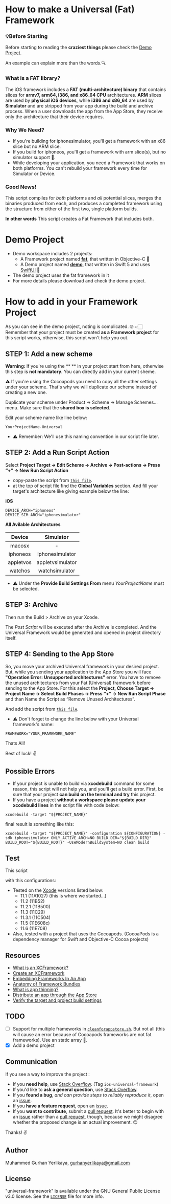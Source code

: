 # How to make a Universal (Fat) Framework

### 💡Before Starting
Before starting to reading the **craziest things** please check the [Demo Project](#demo-project). 

An example can explain more than the words.🔍

### What is a FAT library?
The iOS framework includes a **FAT (multi-architecture) binary** that contains slices for **armv7, arm64, i386, and x86_64 CPU** architectures. **ARM** slices are used by **physical iOS devices**, while **i386 and x86_64** are used by **Simulator** and are stripped from your app during the build and archive process. When a user downloads the app from the App Store, they receive only the architecture that their device requires.

### Why We Need?

* If you're building for iphonesimulator, you'll get a framework with an x86 slice but no ARM slice. 
* If you build for iphoneos, you'll get a framework with arm slice(s), but no simulator support 🤔. 
* While developing your application, you need a Framework that works on both platforms. You can't rebuild your framework every time for Simulator or Device.

### Good News! 

This script compiles for *both* platforms and *all* potential slices, merges the binaries produced from each, and produces a completed framework using the structure from either of the first two, single platform builds. 

**In other words** This script creates a Fat Framework that includes both.

# Demo Project

* Demo workspace includes 2 projects:
  * A Framework project named [**fat**](https://github.com/gurhub/universal-framework/tree/master/fat), that written in Objective-C 🤯
  * A Demo project named [**demo**](https://github.com/gurhub/universal-framework/tree/master/demo), that written in Swift 5 and uses [SwiftUI](https://developer.apple.com/xcode/swiftui/) 🥳
* The demo project uses the fat framework in it
* For more details please download and check the demo project.

# How to add in your Framework Project

As you can see in the demo project, noting is complicated. 🤓 
👉🏻 Remember that your project must be created **as a Framework project** for this script works, otherwise, this script won't help you out.

## STEP 1: Add a new scheme

**Warning:** If you're using the **
** in your project start from here, otherwise this step is **not mandatory**. You can directly add in your current sheme.

⚠️ If you're using the Cocoapods you need to copy all the other settings under your scheme. That's why we will duplicate our scheme instead of creating a new one.

Duplicate your scheme under Product → Scheme → Manage Schemes... menu. Make sure that the **shared box is selected**.

Edit your scheme name like line below: 

```
YourProjectName-Universal
```

* ⚠️ Remember: We'll use this naming convention in our script file later.

## STEP 2: Add a Run Script Action

Select **Project Target → Edit Scheme → Archive → Post-actions → Press “+” → New Run Script Action**

* copy-paste the script from [`this file`](universal.sh). 
* at the top of script file find the **Global Variables** section. And fill your target's architecture like giving example below the line:

**iOS**
```
DEVICE_ARCH="iphoneos"
DEVICE_SIM_ARCH="iphonesimulator"
```

**All Avilable Architectures**

| **Device**  | **Simulator**    |
| :----:      |    :----:        | 
| macosx      | -                |
| iphoneos    | iphonesimulator  | 
| appletvos   | appletvsimulator |
| watchos     | watchsimulator

* ⚠️ Under the **Provide Build Settings From** menu *YourProjectName* must be selected.

## STEP 3: Archive

Then run the Build > Archive on your Xcode.

The *Post Script* will be executed after the Archive is completed. And the Universal Framework would be generated and opened in project directory itself.

## STEP 4: Sending to the App Store

So, you move your archived Universal framework in your desired project. But, while you sending your application to the App Store you will face **"Operation Error: Unsupported architectures"** error. You have to remove the unused architectures from your Fat (Universal) framework before sending to the App Store. For this select the **Project, Choose Target → Project Name → Select Build Phases → Press “+” → New Run Script Phase** and than Name the Script as “Remove Unused Architectures”. 

And add the script from [`this file`](cleanforappstore.sh).

* ⚠️ Don't forget to change the line below with your Universal framework's name:

```
FRAMEWORK="YOUR_FRAMEWORK_NAME"
```

Thats All!

Best of luck! :v:

## Possible Errors

* If your project is unable to build via **xcodebuild** command for some reason, this script will not help you, and you'll get a build error. First, be sure that your project **can build on the terminal and try** this project.
* If you have a project **without a workspace please update your xcodebuild lines** in the script file with code below:

```
xcodebuild -target "${PROJECT_NAME}" 
```

final result is something like this:

```
xcodebuild -target "${PROJECT_NAME}" -configuration ${CONFIGURATION} -sdk iphonesimulator ONLY_ACTIVE_ARCH=NO BUILD_DIR="${BUILD_DIR}" BUILD_ROOT="${BUILD_ROOT}" -UseModernBuildSystem=NO clean build
```

## Test

This script 

with this configurations:

* Tested on the [Xcode](https://developer.apple.com/xcode/) versions listed below:
  * 11.1 (11A1027) (this is where we started...)
  * 11.2 (11B52) 
  * 11.2.1 (11B500) 
  * 11.3 (11C29)
  * 11.3.1 (11C504)
  * 11.5 (11E608c) 
  * 11.6 (11E708)
* Also, tested with a project that uses the Cocoapods. (CocoaPods is a dependency manager for Swift and Objective-C Cocoa projects)

## Resources

* [What is an XCFramework?](https://help.apple.com/xcode/mac/current/#/dev6f6ac218b)
* [Create an XCFramework](https://help.apple.com/xcode/mac/current/#/dev544efab96)
* [Embedding Frameworks In An App](https://developer.apple.com/library/archive/technotes/tn2435/_index.html)
* [Anatomy of Framework Bundles](https://developer.apple.com/library/archive/documentation/MacOSX/Conceptual/BPFrameworks/Concepts/FrameworkAnatomy.html#//apple_ref/doc/uid/20002253-97623-BAJJHAJC)
* [What is app thinning?](https://help.apple.com/xcode/mac/current/#/devbbdc5ce4f)
* [Distribute an app through the App Store](https://help.apple.com/xcode/mac/current/#/dev067853c94)
* [Verify the target and project build settings](https://help.apple.com/xcode/mac/current/#/dev34b59f90c)

## TODO

- [ ] Support for multiple frameworks in [`cleanforappstore.sh`](cleanforappstore.sh). But not all (this will cause an error because of Cocoapods frameworks are not fat frameworks). Use an static array 🤔.
- [x] Add a demo project 

## Communication

If you see a way to improve the project :

- If you **need help**, use [Stack Overflow](https://stackoverflow.com/questions/tagged/ios-universal-framework). (Tag `ios-universal-framework`)
- If you'd like to **ask a general question**, use [Stack Overflow](https://stackoverflow.com/questions/tagged/ios-universal-framework).
- If you **found a bug**, _and can provide steps to reliably reproduce it_, open an [issue](https://github.com/gurhub/universal-framework/issues).
- If you **have a feature request**, open an [issue](https://github.com/gurhub/universal-framework/issues).
- If you **want to contribute**, submit a [pull request](https://github.com/gurhub/universal-framework/pulls). It's better to begin with an [issue](https://github.com/gurhub/universal-framework/issues) rather than a [pull request](https://github.com/gurhub/universal-framework/pulls), though, because we might disagree whether the proposed change is an actual improvement. :wink:

Thanks! :v:

## Author

Muhammed Gurhan Yerlikaya, gurhanyerlikaya@gmail.com

## License

"universal-framework" is available under the GNU General Public License v3.0 license. See the [`LICENSE`](LICENSE) file for more info.


